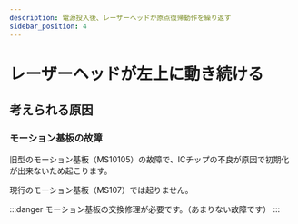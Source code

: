 ```yaml
---
description: 電源投入後、レーザーヘッドが原点復帰動作を繰り返す
sidebar_position: 4
---
```


# レーザーヘッドが左上に動き続ける

## 考えられる原因

### モーション基板の故障

旧型のモーション基板（MS10105）の故障で、ICチップの不良が原因で初期化が出来ないため起こります。

現行のモーション基板（MS107）では起りません。

:::danger
モーション基板の交換修理が必要です。（あまりない故障です）
:::













